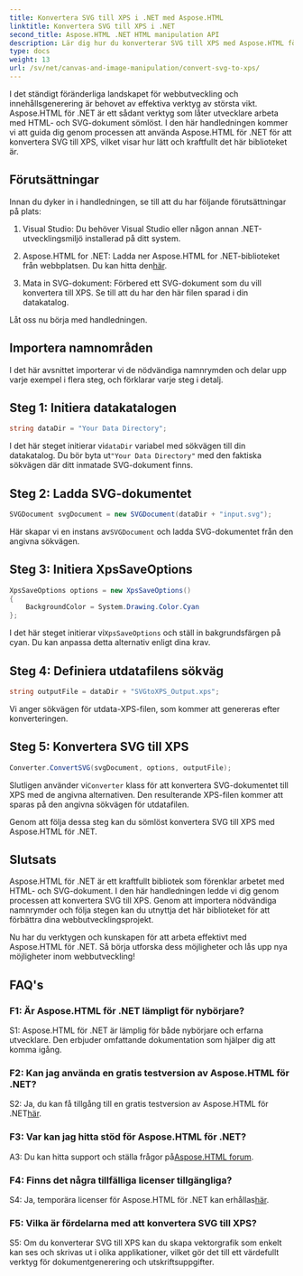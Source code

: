 ```yaml
---
title: Konvertera SVG till XPS i .NET med Aspose.HTML
linktitle: Konvertera SVG till XPS i .NET
second_title: Aspose.HTML .NET HTML manipulation API
description: Lär dig hur du konverterar SVG till XPS med Aspose.HTML för .NET. Öka din webbutveckling med detta kraftfulla bibliotek.
type: docs
weight: 13
url: /sv/net/canvas-and-image-manipulation/convert-svg-to-xps/
---
```


I det ständigt föränderliga landskapet för webbutveckling och innehållsgenerering är behovet av effektiva verktyg av största vikt. Aspose.HTML för .NET är ett sådant verktyg som låter utvecklare arbeta med HTML- och SVG-dokument sömlöst. I den här handledningen kommer vi att guida dig genom processen att använda Aspose.HTML för .NET för att konvertera SVG till XPS, vilket visar hur lätt och kraftfullt det här biblioteket är.

## Förutsättningar

Innan du dyker in i handledningen, se till att du har följande förutsättningar på plats:

1. Visual Studio: Du behöver Visual Studio eller någon annan .NET-utvecklingsmiljö installerad på ditt system.

2.  Aspose.HTML for .NET: Ladda ner Aspose.HTML for .NET-biblioteket från webbplatsen. Du kan hitta den[här](https://releases.aspose.com/html/net/).

3. Mata in SVG-dokument: Förbered ett SVG-dokument som du vill konvertera till XPS. Se till att du har den här filen sparad i din datakatalog.

Låt oss nu börja med handledningen.

## Importera namnområden

I det här avsnittet importerar vi de nödvändiga namnrymden och delar upp varje exempel i flera steg, och förklarar varje steg i detalj.

## Steg 1: Initiera datakatalogen

```csharp
string dataDir = "Your Data Directory";
```

 I det här steget initierar vi`dataDir` variabel med sökvägen till din datakatalog. Du bör byta ut`"Your Data Directory"` med den faktiska sökvägen där ditt inmatade SVG-dokument finns.

## Steg 2: Ladda SVG-dokumentet

```csharp
SVGDocument svgDocument = new SVGDocument(dataDir + "input.svg");
```

Här skapar vi en instans av`SVGDocument` och ladda SVG-dokumentet från den angivna sökvägen.

## Steg 3: Initiera XpsSaveOptions

```csharp
XpsSaveOptions options = new XpsSaveOptions()
{
    BackgroundColor = System.Drawing.Color.Cyan
};
```

 I det här steget initierar vi`XpsSaveOptions` och ställ in bakgrundsfärgen på cyan. Du kan anpassa detta alternativ enligt dina krav.

## Steg 4: Definiera utdatafilens sökväg

```csharp
string outputFile = dataDir + "SVGtoXPS_Output.xps";
```

Vi anger sökvägen för utdata-XPS-filen, som kommer att genereras efter konverteringen.

## Steg 5: Konvertera SVG till XPS

```csharp
Converter.ConvertSVG(svgDocument, options, outputFile);
```

 Slutligen använder vi`Converter` klass för att konvertera SVG-dokumentet till XPS med de angivna alternativen. Den resulterande XPS-filen kommer att sparas på den angivna sökvägen för utdatafilen.

Genom att följa dessa steg kan du sömlöst konvertera SVG till XPS med Aspose.HTML för .NET.

## Slutsats

Aspose.HTML för .NET är ett kraftfullt bibliotek som förenklar arbetet med HTML- och SVG-dokument. I den här handledningen ledde vi dig genom processen att konvertera SVG till XPS. Genom att importera nödvändiga namnrymder och följa stegen kan du utnyttja det här biblioteket för att förbättra dina webbutvecklingsprojekt.

Nu har du verktygen och kunskapen för att arbeta effektivt med Aspose.HTML för .NET. Så börja utforska dess möjligheter och lås upp nya möjligheter inom webbutveckling!

## FAQ's

### F1: Är Aspose.HTML för .NET lämpligt för nybörjare?

S1: Aspose.HTML för .NET är lämplig för både nybörjare och erfarna utvecklare. Den erbjuder omfattande dokumentation som hjälper dig att komma igång.

### F2: Kan jag använda en gratis testversion av Aspose.HTML för .NET?

 S2: Ja, du kan få tillgång till en gratis testversion av Aspose.HTML för .NET[här](https://releases.aspose.com/).

### F3: Var kan jag hitta stöd för Aspose.HTML för .NET?

 A3: Du kan hitta support och ställa frågor på[Aspose.HTML forum](https://forum.aspose.com/).

### F4: Finns det några tillfälliga licenser tillgängliga?

 S4: Ja, temporära licenser för Aspose.HTML för .NET kan erhållas[här](https://purchase.aspose.com/temporary-license/).

### F5: Vilka är fördelarna med att konvertera SVG till XPS?

S5: Om du konverterar SVG till XPS kan du skapa vektorgrafik som enkelt kan ses och skrivas ut i olika applikationer, vilket gör det till ett värdefullt verktyg för dokumentgenerering och utskriftsuppgifter.